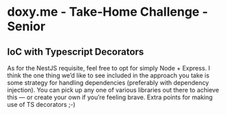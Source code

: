 # doxy.me - Take-Home Challenge - Senior

## IoC with Typescript Decorators

As for the NestJS requisite, feel free to opt for simply Node + Express. I think the one thing we’d like to see included in the approach you take is some strategy for handling dependencies (preferably with dependency injection). You can pick up any one of various libraries out there to achieve this — or create your own if you’re feeling brave. Extra points for making use of TS decorators ;-)
